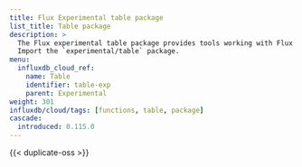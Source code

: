 ```yaml
---
title: Flux Experimental table package
list_title: Table package
description: >
  The Flux experimental table package provides tools working with Flux tables.
  Import the `experimental/table` package.
menu:
  influxdb_cloud_ref:
    name: Table
    identifier: table-exp
    parent: Experimental
weight: 301
influxdb/cloud/tags: [functions, table, package]
cascade:
  introduced: 0.115.0
---
```


{{< duplicate-oss >}}